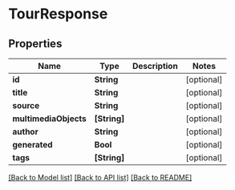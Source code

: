 # TourResponse

## Properties
Name | Type | Description | Notes
------------ | ------------- | ------------- | -------------
**id** | **String** |  | [optional] 
**title** | **String** |  | [optional] 
**source** | **String** |  | [optional] 
**multimediaObjects** | **[String]** |  | [optional] 
**author** | **String** |  | [optional] 
**generated** | **Bool** |  | [optional] 
**tags** | **[String]** |  | [optional] 

[[Back to Model list]](../README.md#documentation-for-models) [[Back to API list]](../README.md#documentation-for-api-endpoints) [[Back to README]](../README.md)



